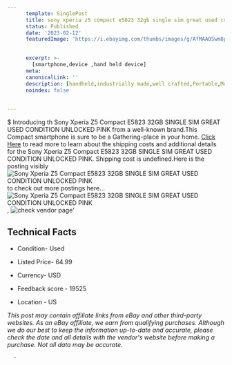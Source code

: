 ```yaml
---
      template: SinglePost
      title: sony xperia z5 compact e5823 32gb single sim great used condition unlocked pink
      status: Published
      date: '2023-02-12'
      featuredImage: 'https://i.ebayimg.com/thumbs/images/g/AfMAAOSwm8pjkknb/s-l225.jpg'
       

      excerpt: >-
        [smartphone,device ,hand held device]
      meta:
      canonicalLink: ''
      description: [handheld,industrially made,well crafted,Portable,Mobile,Compact,Convenient,Lightweight,Maneuverable,Man-portable,Miniature,Carriable,Hand-held,Light,Holdable,Transportable,Mobile device,Pocket-sized,On-the-go,Wireless,Cordless,Compact size,Convenient size, smartphone,device ,hand held device]
      noindex: false
      

---
```

$
      Introducing th Sony Xperia Z5 Compact E5823 32GB SINGLE SIM GREAT USED CONDITION UNLOCKED PINK from a well-known brand.This Compact smartphone is sure to be a Gathering-place in your home. [Click Here](https://www.ebay.com/itm/275572185088?hash=item402961d800%3Ag%3AAfMAAOSwm8pjkknb&mkevt=1&mkcid=1&mkrid=711-53200-19255-0&campid=%253CePNCampaignId%253E&customid=%253CreferenceId%253E&toolid=10049) to read more to learn about the shipping costs and additional details for the Sony Xperia Z5 Compact E5823 32GB SINGLE SIM GREAT USED CONDITION UNLOCKED PINK. Shipping cost is undefined.Here is the posting visibly ![Sony Xperia Z5 Compact E5823 32GB SINGLE SIM GREAT USED CONDITION UNLOCKED PINK](https://i.ebayimg.com/thumbs/images/g/AfMAAOSwm8pjkknb/s-l225.jpg) to check out more postings here... ![Sony Xperia Z5 Compact E5823 32GB SINGLE SIM GREAT USED CONDITION UNLOCKED PINK](https://i.ebayimg.com/images/g/AfMAAOSwm8pjkknb/s-l1600.jpg), ![check vendor page](https://origin-galleryplus.ebayimg.com/ws/web/275572185088_2_0_1/225x225.jpg,https://origin-galleryplus.ebayimg.com/ws/web/275572185088_3_0_1/225x225.jpg,https://origin-galleryplus.ebayimg.com/ws/web/275572185088_4_0_1/225x225.jpg,https://origin-galleryplus.ebayimg.com/ws/web/275572185088_5_0_1/225x225.jpg,https://origin-galleryplus.ebayimg.com/ws/web/275572185088_6_0_1/225x225.jpg,https://origin-galleryplus.ebayimg.com/ws/web/275572185088_7_0_1/225x225.jpg,https://origin-galleryplus.ebayimg.com/ws/web/275572185088_8_0_1/225x225.jpg,https://origin-galleryplus.ebayimg.com/ws/web/275572185088_9_0_1/225x225.jpg,https://origin-galleryplus.ebayimg.com/ws/web/275572185088_10_0_1/225x225.jpg,https://origin-galleryplus.ebayimg.com/ws/web/275572185088_11_0_1/225x225.jpg,https://origin-galleryplus.ebayimg.com/ws/web/275572185088_12_0_1/225x225.jpg)'

      

 ## Technical Facts 



     
      

 - Condition- Used 


      

 - Listed Price- 64.99 


      

 - Currency- USD 


      

 - Feedback score - 19525 


      

 - Location - US 


      
      

 *_This post may contain affiliate links from eBay and other third-party websites. As an eBay affiliate, we earn from qualifying purchases. Although we do our best to keep the information up-to-date and accurate, please check the date and all details with the vendor's website before making a purchase. Not all data may be accurate._*




      -
